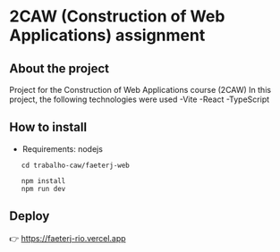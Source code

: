 # 2CAW (Construction of Web Applications) assignment
## About the project

Project for the Construction of Web Applications course (2CAW)
In this project, the following technologies were used
-Vite
-React
-TypeScript

## How to install
- Requirements: nodejs


```git clone [link do projeto]
   cd trabalho-caw/faeterj-web

   npm install
   npm run dev
```


## Deploy
👉 https://faeterj-rio.vercel.app


